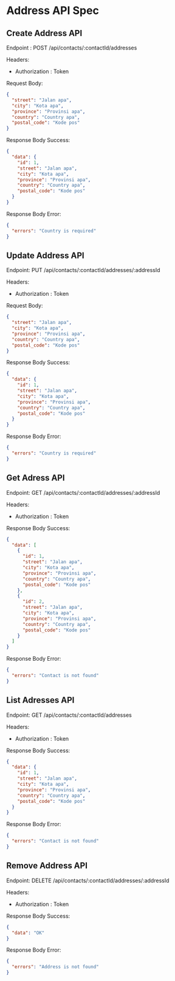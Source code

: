 # Address API Spec

## Create Address API

Endpoint : POST /api/contacts/:contactId/addresses

Headers:

- Authorization : Token

Request Body:

```json
{
  "street": "Jalan apa",
  "city": "Kota apa",
  "province": "Provinsi apa",
  "country": "Country apa",
  "postal_code": "Kode pos"
}
```

Response Body Success:

```json
{
  "data": {
    "id": 1,
    "street": "Jalan apa",
    "city": "Kota apa",
    "province": "Provinsi apa",
    "country": "Country apa",
    "postal_code": "Kode pos"
  }
}
```

Response Body Error:

```json
{
  "errors": "Country is required"
}
```

## Update Address API

Endpoint: PUT /api/contacts/:contactId/addresses/:addressId

Headers:

- Authorization : Token

Request Body:

```json
{
  "street": "Jalan apa",
  "city": "Kota apa",
  "province": "Provinsi apa",
  "country": "Country apa",
  "postal_code": "Kode pos"
}
```

Response Body Success:

```json
{
  "data": {
    "id": 1,
    "street": "Jalan apa",
    "city": "Kota apa",
    "province": "Provinsi apa",
    "country": "Country apa",
    "postal_code": "Kode pos"
  }
}
```

Response Body Error:

```json
{
  "errors": "Country is required"
}
```

## Get Adress API

Endpoint: GET /api/contacts/:contactId/addresses/:addressId

Headers:

- Authorization : Token

Response Body Success:

```json
{
  "data": [
    {
      "id": 1,
      "street": "Jalan apa",
      "city": "Kota apa",
      "province": "Provinsi apa",
      "country": "Country apa",
      "postal_code": "Kode pos"
    },
    {
      "id": 2,
      "street": "Jalan apa",
      "city": "Kota apa",
      "province": "Provinsi apa",
      "country": "Country apa",
      "postal_code": "Kode pos"
    }
  ]
}
```

Response Body Error:

```json
{
  "errors": "Contact is not found"
}
```

## List Adresses API

Endpoint: GET /api/contacts/:contactId/addresses

Headers:

- Authorization : Token

Response Body Success:

```json
{
  "data": {
    "id": 1,
    "street": "Jalan apa",
    "city": "Kota apa",
    "province": "Provinsi apa",
    "country": "Country apa",
    "postal_code": "Kode pos"
  }
}
```

Response Body Error:

```json
{
  "errors": "Contact is not found"
}
```

## Remove Address API

Endpoint: DELETE /api/contacts/:contactId/addresses/:addressId

Headers:

- Authorization : Token

Response Body Success:

```json
{
  "data": "OK"
}
```

Response Body Error:

```json
{
  "errors": "Address is not found"
}
```
